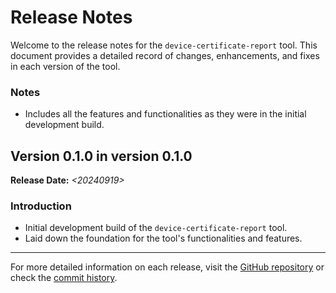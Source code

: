 # Release Notes

Welcome to the release notes for the `device-certificate-report` tool. This document provides a detailed record of changes, enhancements, and fixes in each version of the tool.

### Notes

- Includes all the features and functionalities as they were in the initial development build.

## Version 0.1.0 in version 0.1.0

**Release Date:** *<20240919>*

### Introduction

- Initial development build of the `device-certificate-report` tool.
- Laid down the foundation for the tool's functionalities and features.

---

For more detailed information on each release, visit the [GitHub repository](https://github.com/cdot65/device-certificate-report/releases) or check the [commit history](https://github.com/cdot65/device-certificate-report/commits/main).